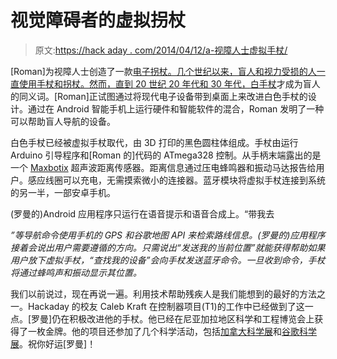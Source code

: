 # 视觉障碍者的虚拟拐杖

> 原文:[https://hack aday . com/2014/04/12/a-视障人士虚拟手杖/](https://hackaday.com/2014/04/12/a-virtual-cane-for-the-visually-impaired/)

[Roman]为视障人士创造了一款[电子拐杖。几个世纪以来，盲人和视力受损的人一直使用手杖和拐杖。然而，直到 20 世纪 20 年代和 30 年代，](http://www.romanakozak.com/virtual-cane/)[白手杖](http://en.wikipedia.org/wiki/White_cane)才成为盲人的同义词。[Roman]正试图通过将现代电子设备带到桌面上来改进白色手杖的设计。通过在 Android 智能手机上运行硬件和智能软件的混合，Roman 发明了一种可以帮助盲人导航的设备。

白色手杖已经被虚拟手杖取代，由 3D 打印的黑色圆柱体组成。手杖由运行 Arduino 引导程序和[Roman 的]代码的 ATmega328 控制。从手柄末端露出的是一个 [Maxbotix](http://www.maxbotix.com/) 超声波距离传感器。距离信息通过压电蜂鸣器和振动马达报告给用户。感应线圈可以充电，无需摸索微小的连接器。蓝牙模块将虚拟手杖连接到系统的另一半，一部安卓手机。

(罗曼的)Android 应用程序只运行在语音提示和语音合成上。“带我去

<address>”等导航命令使用手机的 GPS 和谷歌地图 API 来检索路线信息。(罗曼的)应用程序接着会说出用户需要遵循的方向。只需说出“发送<contact name="">我的当前位置”就能获得帮助如果用户放下虚拟手杖，“查找我的设备”会向手杖发送蓝牙命令。一旦收到命令，手杖将通过蜂鸣声和振动显示其位置。</contact></address>

我们以前说过，现在再说一遍。利用技术帮助残疾人是我们能想到的最好的方法之一。Hackaday 的校友 Caleb Kraft 在控制器项目(T1)的工作中已经做到了这一点。[罗曼]仍在积极改进他的手杖。他已经在尼亚加拉地区科学和工程博览会上获得了一枚金牌。他的项目还参加了几个科学活动，包括[加拿大科学展](https://cwsf.youthscience.ca/)和[谷歌科学展](https://www.googlesciencefair.com/en/)。祝你好运[罗曼]！